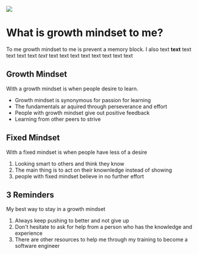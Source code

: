 ![](https://safety4sea.com/cm-fixed-vs-growth-mindset-its-time-to-change-the-way-you-think/)

# What is growth mindset to me?
To me growth mindset to me is prevent a memory block. I also 
text **text** text text text text *text* text text text text text text text text

## Growth Mindset
With a growth mindset is when people desire to learn.
- Growth mindset is synonymous for passion for learning
- The fundamentals ar aquired through perseverance and effort
- People with growth mindset give out positive feedback
- Learning from other peers to strive

## Fixed Mindset
With a fixed mindset is when people have less of a desire
1. Looking smart to others and think they know
1. The main thing is to act on their knownledge instead of showing
1. people with fixed mindset believe in no further effort

## 3 Reminders
My best way to stay in a growth mindset
1. Always keep pushing to better and not give up
1. Don't hesitate to ask for help from a person who has the knowledge and experience
1. There are other resources to help me through my training to become a software engineer
